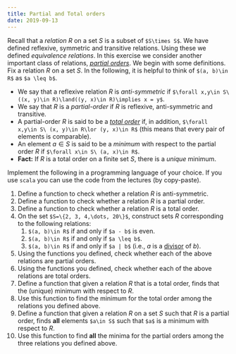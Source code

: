```yaml
---
title: Partial and Total orders
date: 2019-09-13
---
```


Recall that a _relation_ $R$ on a set $S$ is a subset of `$S\times S$`. We have defined reflexive, symmetric and transitive relations. Using these we defined _equivalence relations_. In this exercise we consider another important class of relations, [_partial orders_](https://en.wikipedia.org/wiki/Partially_ordered_set). We begin with some definitions. Fix a relation $R$ on a set $S$. In the following, it is helpful to think of 
`$(a, b)\in R$` as `$a \leq b$`.

* We say that a reflexive relation $R$ is _anti-symmetric_ if `$\forall x,y\in S\ ((x, y)\in R)\land((y, x)\in R)\implies x = y$`.
* We say that $R$ is a _partial-order_ if $R$ is reflexive, anti-symmetric and transitive.
* A partial-order $R$ is said to be a [_total order_](https://en.wikipedia.org/wiki/Total_order) if, in addition, `$\forall x,y\in S\ (x, y)\in R\lor (y, x)\in R$` (this means that every pair of elements is comparable).
* An element $a\in S$ is said to be a _minimum_ with respect to the partial order $R$ if `$\forall x\in S\ (a, x)\in R$`.
* __Fact:__ If $R$ is a total order on a finite set $S$, there is a _unique_ minimum.


Implement the following in a programming language of your choice. If you use `scala` you can use the code from the lectures (by copy-paste).

1. Define a function to check whether a relation $R$ is anti-symmetric.
2. Define a function to check whether a relation $R$ is a partial order.
3. Define a function to check whether a relation $R$ is a total order.
4. On the set `$S=\{2, 3, 4,\dots, 20\}$`, construct sets $R$ corresponding to the following relations:
   1. `$(a, b)\in R$` if and only if `$a - b$` is even.
   2. `$(a, b)\in R$` if and only if `$a \leq b$`.
   3. `$(a, b)\in R$` if and only if `$a | b$` (i.e., $a$ is a [divisor](https://en.wikipedia.org/wiki/Divisor) of $b$).
5. Using the functions you defined, check whether each of the above relations are partial orders.
6. Using the functions you defined, check whether each of the above relations are total orders.
7. Define a function that given a relation $R$ that is a total order, finds that the (unique) minimum with respect to $R$.
8. Use this function to find the minimum for the total order among the relations you defined above.
9. Define a function that given a relation $R$ on a set $S$ such that $R$ is a partial order, finds __all__  elements `$a\in S$` such that `$a$` is a minimum with respect to $R$.
10. Use this function to find __all__ the minima for the partial orders among the three relations you defined above.